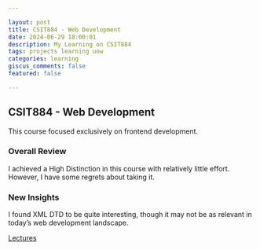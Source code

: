 ```yaml
---

layout: post  
title: CSIT884 - Web Development  
date: 2024-06-29 18:00:01  
description: My Learning on CSIT884  
tags: projects learning uow  
categories: learning  
giscus_comments: false  
featured: false  

---
```


## CSIT884 - Web Development

This course focused exclusively on frontend development.

### Overall Review

I achieved a High Distinction in this course with relatively little effort. However, I have some regrets about taking it.

### New Insights

I found XML DTD to be quite interesting, though it may not be as relevant in today’s web development landscape.

[Lectures](/assets/pdf/Web.zip)